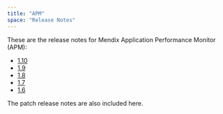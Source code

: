 ```yaml
---
title: "APM"
space: "Release Notes"
---
```

These are the release notes for Mendix Application Performance Monitor (APM):

* [1.10](1.10)
* [1.9](1.9)
* [1.8](1.8)
* [1.7](1.7)
* [1.6](1.6)

<div class="alert alert-info">

The patch release notes are also included here.

</div>